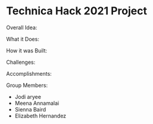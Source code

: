 # Technica Hack 2021 Project
Overall Idea:

What it Does:

How it was Built:

Challenges:

Accomplishments:


Group Members:
- Jodi aryee
- Meena Annamalai
- Sienna Baird
- Elizabeth Hernandez
